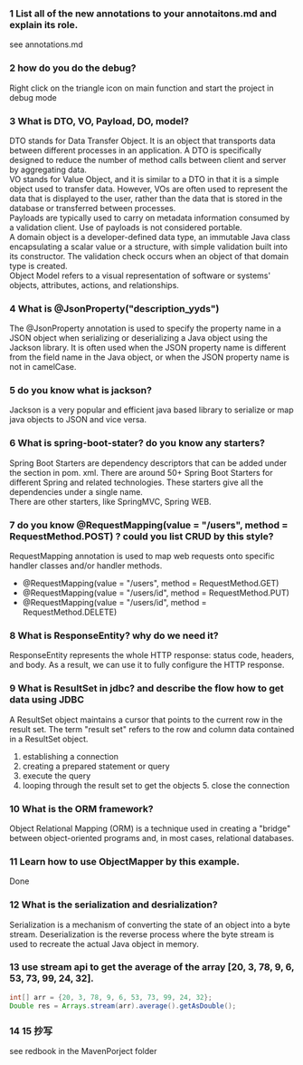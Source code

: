 ### 1 List all of the new annotations to your annotaitons.md and explain its role.
see annotations.md

### 2 how do you do the debug?
Right click on the triangle icon on main function and start the project in debug mode

### 3 What is DTO, VO, Payload, DO, model?
DTO stands for Data Transfer Object. It is an object that transports data between different processes in an application. A DTO is specifically designed to reduce the number of method calls between client and server by aggregating data.  
VO stands for Value Object, and it is similar to a DTO in that it is a simple object used to transfer data. However, VOs are often used to represent the data that is displayed to the user, rather than the data that is stored in the database or transferred between processes.  
Payloads are typically used to carry on metadata information consumed by a validation client. Use of payloads is not considered portable.  
A domain object is a developer-defined data type, an immutable Java class encapsulating a scalar value or a structure, with simple validation built into its constructor. The validation check occurs when an object of that domain type is created.  
Object Model refers to a visual representation of software or systems' objects, attributes, actions, and relationships.

### 4 What is @JsonProperty("description_yyds") 
The @JsonProperty annotation is used to specify the property name in a JSON object when serializing or deserializing a Java object using the Jackson library. It is often used when the JSON property name is different from the field name in the Java object, or when the JSON property name is not in camelCase.

### 5 do you know what is jackson?
Jackson is a very popular and efficient java based library to serialize or map java objects to JSON and vice versa.

### 6 What is spring-boot-stater? do you know any starters?
Spring Boot Starters are dependency descriptors that can be added under the <dependencies> section in pom. xml. There are around 50+ Spring Boot Starters for different Spring and related technologies. These starters give all the dependencies under a single name.  
There are other starters, like SpringMVC, Spring WEB.

### 7 do you know @RequestMapping(value = "/users", method = RequestMethod.POST) ? could you list CRUD by this style?
RequestMapping annotation is used to map web requests onto specific handler classes and/or handler methods.
- @RequestMapping(value = "/users", method = RequestMethod.GET)
- @RequestMapping(value = "/users/id", method = RequestMethod.PUT)
- @RequestMapping(value = "/users/id", method = RequestMethod.DELETE)

### 8 What is ResponseEntity? why do we need it?
ResponseEntity represents the whole HTTP response: status code, headers, and body. As a result, we can use it to fully configure the HTTP response.

### 9 What is ResultSet in jdbc? and describe the flow how to get data using JDBC
A ResultSet object maintains a cursor that points to the current row in the result set. The term "result set" refers to the row and column data contained in a ResultSet object.  

1. establishing a connection
2. creating a prepared statement or query
3. execute the query
4. looping through the result set to get the objects 5. close the connection

### 10 What is the ORM framework?
Object Relational Mapping (ORM) is a technique used in creating a "bridge" between object-oriented programs and, in most cases, relational databases.

### 11 Learn how to use ObjectMapper by this example.
Done

### 12 What is the serialization and desrialization?
Serialization is a mechanism of converting the state of an object into a byte stream. Deserialization is the reverse process where the byte stream is used to recreate the actual Java object in memory. 

### 13 use stream api to get the average of the array [20, 3, 78, 9, 6, 53, 73, 99, 24, 32].
```java
int[] arr = {20, 3, 78, 9, 6, 53, 73, 99, 24, 32};
Double res = Arrays.stream(arr).average().getAsDouble();
```

### 14 15 抄写
see redbook in the MavenPorject folder
